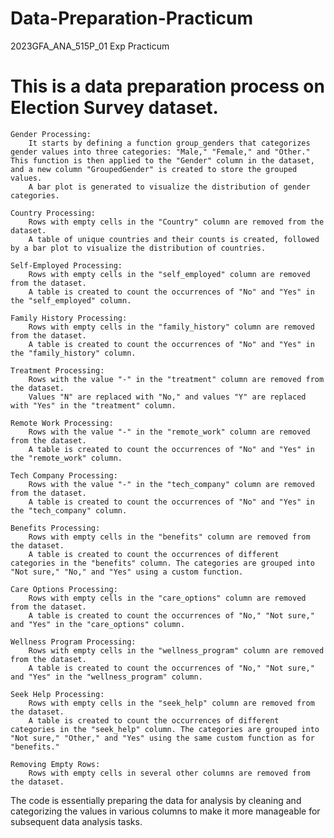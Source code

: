 # Data-Preparation-Practicum
2023GFA_ANA_515P_01 Exp Practicum


# This is a data preparation process on Election Survey dataset.



    Gender Processing:
        It starts by defining a function group_genders that categorizes gender values into three categories: "Male," "Female," and "Other." This function is then applied to the "Gender" column in the dataset, and a new column "GroupedGender" is created to store the grouped values.
        A bar plot is generated to visualize the distribution of gender categories.

    Country Processing:
        Rows with empty cells in the "Country" column are removed from the dataset.
        A table of unique countries and their counts is created, followed by a bar plot to visualize the distribution of countries.

    Self-Employed Processing:
        Rows with empty cells in the "self_employed" column are removed from the dataset.
        A table is created to count the occurrences of "No" and "Yes" in the "self_employed" column.

    Family History Processing:
        Rows with empty cells in the "family_history" column are removed from the dataset.
        A table is created to count the occurrences of "No" and "Yes" in the "family_history" column.

    Treatment Processing:
        Rows with the value "-" in the "treatment" column are removed from the dataset.
        Values "N" are replaced with "No," and values "Y" are replaced with "Yes" in the "treatment" column.

    Remote Work Processing:
        Rows with the value "-" in the "remote_work" column are removed from the dataset.
        A table is created to count the occurrences of "No" and "Yes" in the "remote_work" column.

    Tech Company Processing:
        Rows with the value "-" in the "tech_company" column are removed from the dataset.
        A table is created to count the occurrences of "No" and "Yes" in the "tech_company" column.

    Benefits Processing:
        Rows with empty cells in the "benefits" column are removed from the dataset.
        A table is created to count the occurrences of different categories in the "benefits" column. The categories are grouped into "Not sure," "No," and "Yes" using a custom function.

    Care Options Processing:
        Rows with empty cells in the "care_options" column are removed from the dataset.
        A table is created to count the occurrences of "No," "Not sure," and "Yes" in the "care_options" column.

    Wellness Program Processing:
        Rows with empty cells in the "wellness_program" column are removed from the dataset.
        A table is created to count the occurrences of "No," "Not sure," and "Yes" in the "wellness_program" column.

    Seek Help Processing:
        Rows with empty cells in the "seek_help" column are removed from the dataset.
        A table is created to count the occurrences of different categories in the "seek_help" column. The categories are grouped into "Not sure," "Other," and "Yes" using the same custom function as for "benefits."

    Removing Empty Rows:
        Rows with empty cells in several other columns are removed from the dataset.

The code is essentially preparing the data for analysis by cleaning and categorizing the values in various columns to make it more manageable for subsequent data analysis tasks.
